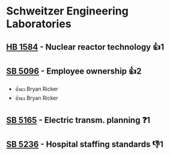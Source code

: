# Schweitzer Engineering Laboratories

## [HB 1584](/bill/2023-24/hb/1584/) - Nuclear reactor technology 👍1  

## [SB 5096](/bill/2023-24/sb/5096/) - Employee ownership 👍2  
* 👍💵 Bryan Ricker
* 👍💵 Bryan Ricker

## [SB 5165](/bill/2023-24/sb/5165/) - Electric transm. planning   ❓1

## [SB 5236](/bill/2023-24/sb/5236/) - Hospital staffing standards  👎1 